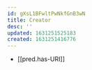 ```yaml
---
id: gXsL1BFwltPwNkfGnB3wN
title: Creator
desc: ''
updated: 1631251525183
created: 1631251416776
---
```


- [[pred.has-URI]]
